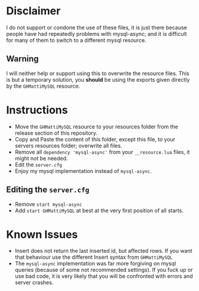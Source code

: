 # Disclaimer
I do not support or condone the use of these files, it is just there because people have had repeatedly problems with mysql-async; and it is difficult for many of them to switch to a different mysql resource.

## Warning
I will neither help or support using this to overwrite the resource files. This is but a temporary solution, you **should** be using the exports given directly by the `GHMattiMySQL` resource.

# Instructions
* Move the `GHMattiMySQL` resource to your resources folder from the release section of this repository.
* Copy and Paste the content of this folder, except this file, to your servers resources folder; overwrite all files.
* Remove all `dependency 'mysql-async'` from your `__resource.lua` files, it might not be needed.
* Edit the `server.cfg`
* Enjoy my mysql implementation instead of `mysql-async`.

## Editing the `server.cfg`
* Remove `start mysql-async`
* Add `start GHMattiMySQL` at best at the very first position of all starts.

# Known Issues
* Insert does not return the last inserted id, but affected rows. If you want that behaviour use the different Insert syntax from `GHMattiMySQL`
* The `mysql-async` implementation was far more forgiving on mysql queries (because of some not recommended settings). If you fuck up or use bad code, it is very likely that you will be confronted with errors and server crashes.
